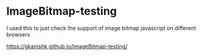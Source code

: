 # ImageBitmap-testing
I used this to just check the support of image bitmap javascript on different browsers

https://gkanishk.github.io/ImageBitmap-testing/
